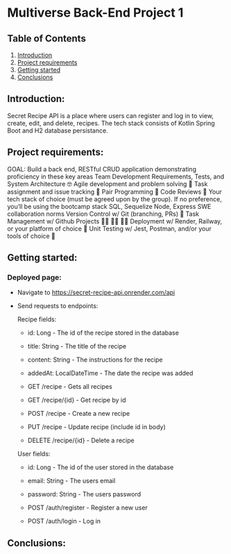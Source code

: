 # Multiverse Back-End Project 1
## Table of Contents

1. [Introduction](#introduction)
2. [Project requirements](#requirements)
3. [Getting started](#gettingstarted)
4. [Conclusions](#conclusions)

<div id='introduction'/>

## Introduction:

Secret Recipe API is a place where users can register and log in to view, create, edit, and delete, recipes. The tech stack consists of Kotlin Spring Boot and H2 database persistance. 

<div id='requirements'>

## Project requirements:

GOAL: Build a back end, RESTful CRUD application demonstrating proficiency in these key areas
Team Development
Requirements, Tests, and System Architecture 🤓
Agile development and problem solving 🤔
Task assignment and issue tracking 📝
Pair Programming 👫
Code Reviews 🔭
Your tech stack of choice (must be agreed upon by the group). If no preference, you’ll be using the bootcamp stack
SQL, Sequelize
Node, Express
SWE collaboration norms
Version Control w/ Git (branching, PRs) 🌳
Task Management w/ Github Projects 👩‍💼 👨‍💼 🧑‍💼
Deployment w/ Render, Railway, or your platform of choice 🚀
Unit Testing w/ Jest, Postman, and/or your tools of choice 🧪
<div id='gettingstarted'/>

## Getting started:
### Deployed page:

* Navigate to https://secret-recipe-api.onrender.com/api
* Send requests to endpoints:
  
  Recipe fields: 
  * id: Long - The id of the recipe stored in the database
  * title: String - The title of the recipe
  * content: String - The instructions for the recipe
  * addedAt: LocalDateTime - The date the recipe was added
  
  * GET /recipe - Gets all recipes
  * GET /recipe/{id} - Get recipe by id
  * POST /recipe - Create a new recipe
  * PUT /recipe - Update recipe (include id in body)
  * DELETE /recipe/{id} - Delete a recipe
  
  User fields: 
  * id: Long - The id of the user stored in the database
  * email: String - The users email
  * password: String - The users password

  * POST /auth/register - Register a new user
  * POST /auth/login - Log in

<div id='conclusions'/>

## Conclusions:


